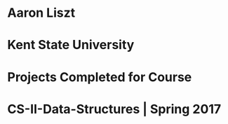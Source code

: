 # Aaron Liszt
# Kent State University
# Projects Completed for Course
# CS-II-Data-Structures | Spring 2017

